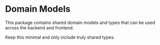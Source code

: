 # Domain Models

This package contains shared domain models and types that can be used across the backend and frontend.

Keep this minimal and only include truly shared types.
